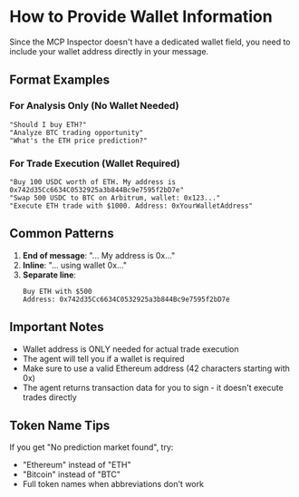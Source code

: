 # How to Provide Wallet Information

Since the MCP Inspector doesn't have a dedicated wallet field, you need to include your wallet address directly in your message.

## Format Examples

### For Analysis Only (No Wallet Needed)

```
"Should I buy ETH?"
"Analyze BTC trading opportunity"
"What's the ETH price prediction?"
```

### For Trade Execution (Wallet Required)

```
"Buy 100 USDC worth of ETH. My address is 0x742d35Cc6634C0532925a3b844Bc9e7595f2bD7e"
"Swap 500 USDC to BTC on Arbitrum, wallet: 0x123..."
"Execute ETH trade with $1000. Address: 0xYourWalletAddress"
```

## Common Patterns

1. **End of message**: "... My address is 0x..."
2. **Inline**: "... using wallet 0x..."
3. **Separate line**:
   ```
   Buy ETH with $500
   Address: 0x742d35Cc6634C0532925a3b844Bc9e7595f2bD7e
   ```

## Important Notes

- Wallet address is ONLY needed for actual trade execution
- The agent will tell you if a wallet is required
- Make sure to use a valid Ethereum address (42 characters starting with 0x)
- The agent returns transaction data for you to sign - it doesn't execute trades directly

## Token Name Tips

If you get "No prediction market found", try:

- "Ethereum" instead of "ETH"
- "Bitcoin" instead of "BTC"
- Full token names when abbreviations don't work
